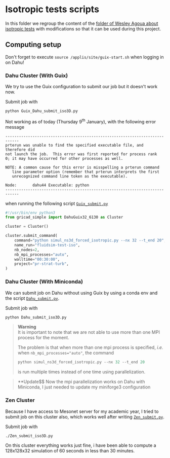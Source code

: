 # Isotropic tests scripts
In this folder we regroup the content of the [folder of Wesley Agoua about isotropic tests](https://gricad-gitlab.univ-grenoble-alpes.fr/legi/post-doc/2024/2024-postdoc-agoua-wesley/-/tree/main/test_iso) with modifications so that it can be used during this project.

## Computing setup 
Don't forget to execute `source /applis/site/guix-start.sh` when logging in on Dahu!

### Dahu Cluster (With Guix)
We try to use the Guix configuration to submit our job but it doesn't work now.

Submit job with 
```sh
python Guix_Dahu_submit_iso3D.py
```

Not working as of today (Thursday 9<sup>th</sup> January), with the following error message

```text
----------------------------------------------------------------------------
prterun was unable to find the specified executable file, and therefore did
not launch the job.  This error was first reported for process rank
0; it may have occurred for other processes as well.

NOTE: A common cause for this error is misspelling a prterun command
   line parameter option (remember that prterun interprets the first
   unrecognized command line token as the executable).

Node:       dahu44 Executable: python
----------------------------------------------------------------------------
```

when running the following script [`Guix_submit.py`](./Guix_submit.py)
```python
#!/usr/bin/env python3
from gricad_simple import DahuGuix32_6130 as Cluster

cluster = Cluster()

cluster.submit_command(
    command="python simul_ns3d_forced_isotropic.py --nx 32 --t_end 20",
    name_run="fluidsim-test-iso",
    nb_nodes=2,
    nb_mpi_processes="auto",
    walltime="00:30:00",
    project="pr-strat-turb",
)
```

### Dahu Cluster (With Miniconda)
We can submit job on Dahu without using Guix by using a conda env and the script [`Dahu_submit.py`](./Dahu_submit.py). 

Submit job with
```sh
python Dahu_submit_iso3D.py
```

> **Warning**  
> It is important to note that we are not able to use more than one MPI process for the moment.
> 
> The problem is that when more than one mpi process is specified, *i.e.* when `nb_mpi_processes="auto"`, the command 
> ```python
> python simul_ns3d_forced_isotropic.py --nx 32 --t_end 20
> ``` 
> is run multiple times instead of one time using parallelization. 


> **Update$$
> Now the mpi parallelization works on Dahu with Miniconda, I just needed to update my miniforge3 configuration
> 


### Zen Cluster
Because I have access to Mesonet server for my academic year, I tried to submit job on this cluster also, which works well after writing [`Zen_submit.py`](./Zen_submit.py).

Submit job with
```sh
./Zen_submit_iso3D.py
```

On this cluster everything works just fine, i have been able to compute a 128x128x32 simulation of 60 seconds in less than 30 minutes. 


